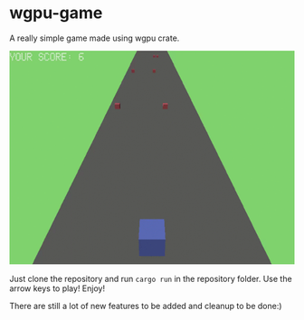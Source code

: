 # wgpu-game
A really simple game made using wgpu crate.

![](game.gif)

Just clone the repository and run `cargo run` in the repository folder. Use the arrow keys to play! Enjoy!

There are still a lot of new features to be added and  cleanup to be done:)